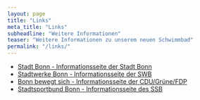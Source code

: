 ```yaml
---
layout: page
title: "Links"
meta_title: "Links"
subheadline: "Weitere Informationen"
teaser: "Weitere Informationen zu unserem neuen Schwimmbad"
permalink: "/links/"
---
```


- [Stadt Bonn - Informationsseite der Stadt Bonn][1]
- [Stadtwerke Bonn - Informationsseite der SWB][2]
- [Bonn bewegt sich - Informationsseite der CDU/Grüne/FDP][3]
- [Stadtsportbund Bonn - Informationsseite des SSB][4]

 [1]: https://www.bonn.de/tourismus_kultur_sport_freizeit/baeder/wasserlandbad/index.html
 [2]: https://www.wasserlandbad.de/
 [3]: http://bonn-bewegt-sich.de/
 [4]: https://www.ssb-bonn.de/ssb-bonn/sportpolitik/unser-neues-schwimmbad/
